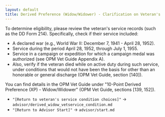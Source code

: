 ```yaml
---
layout: default
title: Derived Preference (Widow/Widower) - Clarification on Veteran's Service
---
```


To determine eligibility, please review the veteran's service records (such as the DD Form 214). Specifically, check if their service included:
* A declared war (e.g., World War II: December 7, 1941 - April 28, 1952).
* Service during the period April 28, 1952, through July 1, 1955.
* Service in a campaign or expedition for which a campaign medal was authorized (see OPM Vet Guide Appendix A).
* Also, verify if the veteran died while on active duty during such service, under conditions that would not have been the basis for other than an honorable or general discharge (OPM Vet Guide, section [140]).

You can find details in the OPM Vet Guide under "10-Point Derived Preference (XP) - Widow/Widower" (OPM Vet Guide, sections [139, 152]).

* `"[Return to veteran's service condition choices]"` -> `advisor/derived_widow_vetservice_condition.md`
* `"[Return to Advisor Start]"` -> `advisor/start.md`
